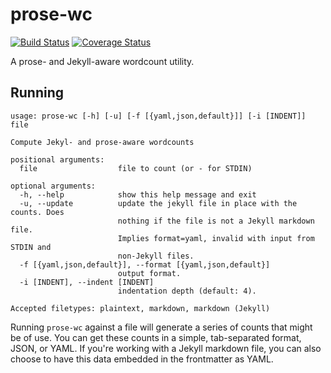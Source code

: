 # prose-wc

[![Build Status](https://travis-ci.org/makyo/prose-wc.svg?branch=master)](https://travis-ci.org/makyo/prose-wc) [![Coverage Status](https://coveralls.io/repos/github/makyo/prose-wc/badge.svg?branch=master)](https://coveralls.io/github/makyo/prose-wc?branch=master)

A prose- and Jekyll-aware wordcount utility.

## Running

```
usage: prose-wc [-h] [-u] [-f [{yaml,json,default}]] [-i [INDENT]] file

Compute Jekyl- and prose-aware wordcounts

positional arguments:
  file                  file to count (or - for STDIN)

optional arguments:
  -h, --help            show this help message and exit
  -u, --update          update the jekyll file in place with the counts. Does
                        nothing if the file is not a Jekyll markdown file.
                        Implies format=yaml, invalid with input from STDIN and
                        non-Jekyll files.
  -f [{yaml,json,default}], --format [{yaml,json,default}]
                        output format.
  -i [INDENT], --indent [INDENT]
                        indentation depth (default: 4).

Accepted filetypes: plaintext, markdown, markdown (Jekyll)
```

Running `prose-wc` against a file will generate a series of counts that might be of use.  You can get these counts in a simple, tab-separated format, JSON, or YAML.  If you're working with a Jekyll markdown file, you can also choose to have this data embedded in the frontmatter as YAML.
